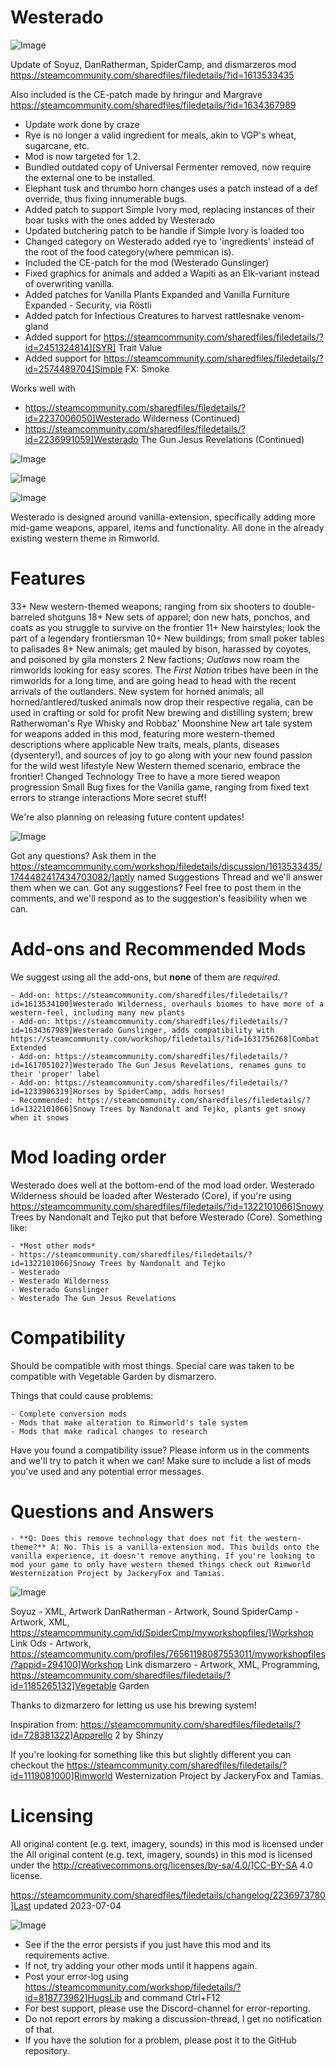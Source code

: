 # Westerado

![Image](https://i.imgur.com/buuPQel.png)

Update of Soyuz, DanRatherman, SpiderCamp, and dismarzeros mod
https://steamcommunity.com/sharedfiles/filedetails/?id=1613533435

Also included is the CE-patch made by hringur and Margrave
https://steamcommunity.com/sharedfiles/filedetails/?id=1634367989

- Update work done by craze	
- Rye is no longer a valid ingredient for meals, akin to VGP's wheat, sugarcane, etc.
- Mod is now targeted for 1.2.
- Bundled outdated copy of Universal Fermenter removed, now require the external one to be installed.
- Elephant tusk and thrumbo horn changes uses a patch instead of a def override, thus fixing innumerable bugs.
- Added patch to support Simple Ivory mod, replacing instances of their boar tusks with the ones added by Westerado
- Updated butchering patch to be handle if Simple Ivory is loaded too
- Changed category on Westerado added rye to 'ingredients' instead of the root of the food category(where pemmican is).
- Included the CE-patch for the mod (Westerado Gunslinger)
- Fixed graphics for animals and added a Wapiti as an Elk-variant instead of overwriting vanilla.
- Added patches for Vanilla Plants Expanded and Vanilla Furniture Expanded - Security, via Röstli 
- Added patch for Infectious Creatures to harvest rattlesnake venom-gland
- Added support for https://steamcommunity.com/sharedfiles/filedetails/?id=2451324814][SYR] Trait Value
- Added support for https://steamcommunity.com/sharedfiles/filedetails/?id=2574489704]Simple FX: Smoke

Works well with


-  https://steamcommunity.com/sharedfiles/filedetails/?id=2237006050]Westerado Wilderness (Continued)
-  https://steamcommunity.com/sharedfiles/filedetails/?id=2236991059]Westerado The Gun Jesus Revelations (Continued)



![Image](https://i.imgur.com/pufA0kM.png)

	
![Image](https://i.imgur.com/Z4GOv8H.png)


![Image](https://i.imgur.com/NJgZUDK.png)

Westerado is designed around vanilla-extension, specifically adding more mid-game weapons, apparel, items and functionality. All done in the already existing western theme in Rimworld.

# Features

33+ New western-themed weapons; ranging from six shooters to double-barreled shotguns
18+ New sets of apparel; don new hats, ponchos, and coats as you struggle to survive on the frontier
11+ New hairstyles; look the part of a legendary frontiersman
10+ New buildings; from small poker tables to palisades
8+ New animals; get mauled by bison, harassed by coyotes, and poisoned by gila monsters
2 New factions; *Outlaws* now roam the rimworlds looking for easy scores. The *First Nation* tribes have been in the rimworlds for a long time, and are going head to head with the recent arrivals of the outlanders.
New system for horned animals; all horned/antlered/tusked animals now drop their respective regalia, can be used in crafting or sold for profit
New brewing and distilling system; brew Ratherwoman's Rye Whisky and Robbaz' Moonshine
New art tale system for weapons added in this mod, featuring more western-themed descriptions where applicable
New traits, meals, plants, diseases (dysentery!), and sources of joy to go along with your new found passion for the wild west lifestyle
New Western themed scenario, embrace the frontier!
Changed Technology Tree to have a more tiered weapon progression
Small Bug fixes for the Vanilla game, ranging from fixed text errors to strange interactions
More secret stuff!

We're also planning on releasing future content updates!

![Image](https://i.imgur.com/1pcYJRI.png)

Got any questions? Ask them in the https://steamcommunity.com/workshop/filedetails/discussion/1613533435/1744482417434703082/]aptly named Suggestions Thread and we'll answer them when we can. Got any suggestions? Feel free to post them in the comments, and we'll respond as to the suggestion's feasibility when we can.

# Add-ons and Recommended Mods

We suggest using all the add-ons, but **none** of them are *required*.


    - Add-on: https://steamcommunity.com/sharedfiles/filedetails/?id=1613534100]Westerado Wilderness, overhauls biomes to have more of a western-feel, including many new plants
    - Add-on: https://steamcommunity.com/sharedfiles/filedetails/?id=1634367989]Westerado Gunslinger, adds compatibility with https://steamcommunity.com/workshop/filedetails/?id=1631756268]Combat Extended
    - Add-on: https://steamcommunity.com/sharedfiles/filedetails/?id=1617051027]Westerado The Gun Jesus Revelations, renames guns to their 'proper' label
    - Add-on: https://steamcommunity.com/sharedfiles/filedetails/?id=1233906319]Horses by SpiderCamp, adds horses!
    - Recommended: https://steamcommunity.com/sharedfiles/filedetails/?id=1322101066]Snowy Trees by Nandonalt and Tejko, plants get snowy when it snows



# Mod loading order

Westerado does well at the bottom-end of the mod load order. Westerado Wilderness should be loaded after Westerado (Core), if you're using https://steamcommunity.com/sharedfiles/filedetails/?id=1322101066]Snowy Trees by Nandonalt and Tejko put that before Westerado (Core). Something like:


    - *Most other mods*
    - https://steamcommunity.com/sharedfiles/filedetails/?id=1322101066]Snowy Trees by Nandonalt and Tejko
    - Westerado
    - Westerado Wilderness
    - Westerado Gunslinger
    - Westerado The Gun Jesus Revelations



# Compatibility

Should be compatible with most things. Special care was taken to be compatible with Vegetable Garden by dismarzero. 

Things that could cause problems:


    - Complete conversion mods
    - Mods that make alteration to Rimworld's tale system
    - Mods that make radical changes to research



Have you found a compatibility issue? Please inform us in the comments and we'll try to patch it when we can! Make sure to include a list of mods you've used and any potential error messages.

# Questions and Answers



    - **Q: Does this remove technology that does not fit the western-theme?** A: No. This is a vanilla-extension mod. This builds onto the vanilla experience, it doesn't remove anything. If you're looking to mod your game to only have western themed things check out Rimworld Westernization Project by JackeryFox and Tamias.



![Image](https://i.imgur.com/AoyjZj7.png)

Soyuz - XML, Artwork
DanRatherman - Artwork, Sound
SpiderCamp - Artwork, XML, https://steamcommunity.com/id/SpiderCmp/myworkshopfiles/]Workshop Link
Ods - Artwork, https://steamcommunity.com/profiles/76561198087553011/myworkshopfiles/?appid=294100]Workshop Link
dismarzero - Artwork, XML, Programming, https://steamcommunity.com/sharedfiles/filedetails/?id=1185265132]Vegetable Garden

Thanks to dizmarzero for letting us use his brewing system!

Inspiration from:
https://steamcommunity.com/sharedfiles/filedetails/?id=728381322]Apparello 2 by Shinzy

If you're looking for something like this but slightly different you can checkout the https://steamcommunity.com/sharedfiles/filedetails/?id=1119081000]Rimworld Westernization Project by JackeryFox and Tamias.

# Licensing

All original content (e.g. text, imagery, sounds) in this mod is licensed under the All original content (e.g. text, imagery, sounds) in this mod is licensed under the http://creativecommons.org/licenses/by-sa/4.0/]CC-BY-SA 4.0 license.


https://steamcommunity.com/sharedfiles/filedetails/changelog/2236973780]Last updated 2023-07-04

![Image](https://i.imgur.com/PwoNOj4.png)



-  See if the the error persists if you just have this mod and its requirements active.
-  If not, try adding your other mods until it happens again.
-  Post your error-log using https://steamcommunity.com/workshop/filedetails/?id=818773962]HugsLib and command Ctrl+F12
-  For best support, please use the Discord-channel for error-reporting.
-  Do not report errors by making a discussion-thread, I get no notification of that.
-  If you have the solution for a problem, please post it to the GitHub repository.


